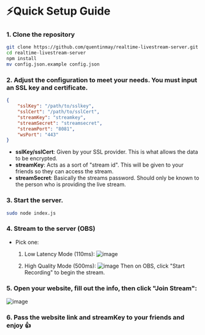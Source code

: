 # ⚡Quick Setup Guide
### 1. Clone the repository 

```bash
git clone https://github.com/quentinmay/realtime-livestream-server.git
cd realtime-livestream-server
npm install
mv config.json.example config.json
```
### 2. Adjust the configuration to meet your needs. You must input an SSL key and certificate.
```json
{
    "sslKey": "/path/to/sslkey",
    "sslCert": "/path/to/sslCert",
    "streamKey": "streamkey",
    "streamSecret": "streamsecret",
    "streamPort": "8081",
    "wsPort": "443"
}
```
* **sslKey/sslCert**: Given by your SSL provider. This is what allows the data to be encrypted.
* **streamKey**: Acts as a sort of "stream id". This will be given to your friends so they can access the stream.
* **streamSecret**: Basically the streams password. Should only be known to the person who is providing the live stream.

### 3. Start the server.
```bash
sudo node index.js
```
### 4. Stream to the server (OBS)
* Pick one:
  1. Low Latency Mode (110ms):
![image](https://user-images.githubusercontent.com/73214439/120874862-71fd7b00-c55d-11eb-90d6-28f6ef496d42.png)

  1. High Quality Mode (500ms):
![image](https://user-images.githubusercontent.com/73214439/120874912-b12bcc00-c55d-11eb-801c-b35f3626486f.png)
Then on OBS, click "Start Recording" to begin the stream.

### 5. Open your website, fill out the info, then click "Join Stream":
![image](https://user-images.githubusercontent.com/73214439/120875245-b853d980-c55f-11eb-9318-5d2199699ce4.png)

### 6. Pass the website link and streamKey to your friends and enjoy 👍
